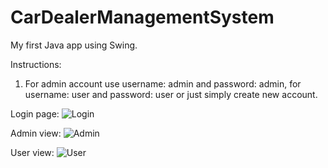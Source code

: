 # CarDealerManagementSystem

My first Java app using Swing.

Instructions:

1. For admin account use username: admin and password: admin, for username: user and password: user or just simply create new account.

Login page:
![Login](https://imgur.com/8Qpxt9W)

Admin view:
![Admin](https://imgur.com/BmTEQ8R)

User view: 
![User](https://imgur.com/z1cGqzz)

